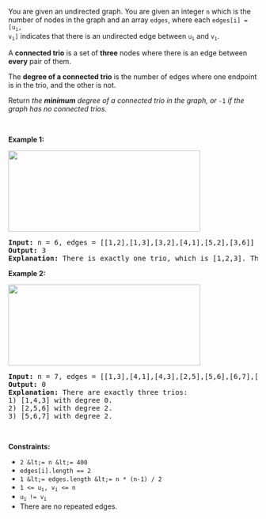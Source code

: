 You are given an undirected graph. You are given an integer `` n `` which is the number of nodes in the graph and an array `` edges ``, where each <code>edges[i] = [u<sub>i</sub>, v<sub>i</sub>]</code> indicates that there is an undirected edge between <code>u<sub>i</sub></code> and <code>v<sub>i</sub></code>.

A __connected trio__ is a set of __three__ nodes where there is an edge between __every__ pair of them.

The __degree of a connected trio__ is the number of edges where one endpoint is in the trio, and the other is not.

Return _the __minimum__ degree of a connected trio in the graph, or_ `` -1 `` _if the graph has no connected trios._

&nbsp;

__Example 1:__

<img alt="" src="https://assets.leetcode.com/uploads/2021/01/26/trios1.png" style="width: 388px; height: 164px;"/>

<pre>
<strong>Input:</strong> n = 6, edges = [[1,2],[1,3],[3,2],[4,1],[5,2],[3,6]]
<strong>Output:</strong> 3
<strong>Explanation:</strong> There is exactly one trio, which is [1,2,3]. The edges that form its degree are bolded in the figure above.
</pre>

__Example 2:__

<img alt="" src="https://assets.leetcode.com/uploads/2021/01/26/trios2.png" style="width: 388px; height: 164px;"/>

<pre>
<strong>Input:</strong> n = 7, edges = [[1,3],[4,1],[4,3],[2,5],[5,6],[6,7],[7,5],[2,6]]
<strong>Output:</strong> 0
<strong>Explanation:</strong> There are exactly three trios:
1) [1,4,3] with degree 0.
2) [2,5,6] with degree 2.
3) [5,6,7] with degree 2.
</pre>

&nbsp;

__Constraints:__

*   `` 2 &lt;= n &lt;= 400 ``
*   `` edges[i].length == 2 ``
*   `` 1 &lt;= edges.length &lt;= n * (n-1) / 2 ``
*   <code>1 &lt;= u<sub>i</sub>, v<sub>i</sub> &lt;= n</code>
*   <code>u<sub>i </sub>!= v<sub>i</sub></code>
*   There are no repeated edges.